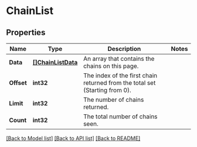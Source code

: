 # ChainList

## Properties
Name | Type | Description | Notes
------------ | ------------- | ------------- | -------------
**Data** | [**[]ChainListData**](ChainList_data.md) | An array that contains the chains on this page. | 
**Offset** | **int32** | The index of the first chain returned from the total set (Starting from 0). | 
**Limit** | **int32** | The number of chains returned. | 
**Count** | **int32** | The total number of chains seen. | 

[[Back to Model list]](../README.md#documentation-for-models) [[Back to API list]](../README.md#documentation-for-api-endpoints) [[Back to README]](../README.md)


